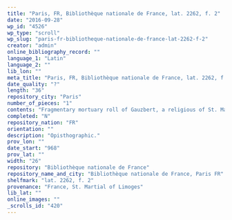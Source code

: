 ```yaml
---
title: "Paris, FR, Bibliothèque nationale de France, lat. 2262, f. 2"
date: "2016-09-28"
wp_id: "4526"
wp_type: "scroll"
wp_slug: "paris-fr-bibliotheque-nationale-de-france-lat-2262-f-2"
creator: "admin"
online_bibliography_record: ""
language_1: "Latin"
language_2: ""
lib_lon: ""
meta_title: "Paris, FR, Bibliothèque nationale de France, lat. 2262, f. 2"
date_quality: "?"
length: "36"
repository_city: "Paris"
number_of_pieces: "1"
contents: "Fragmentary mortuary roll of Gauzbert, a religious of St. Martial of Limoges."
completed: "N"
repository_nation: "FR"
orientation: ""
description: "Opisthographic."
prov_lon: ""
date_start: "968"
prov_lat: ""
width: "26"
repository: "Bibliothèque nationale de France"
repository_name_and_city: "Bibliothèque nationale de France, Paris FR"
shelfmark: "lat. 2262, f. 2"
provenance: "France, St. Martial of Limoges"
lib_lat: ""
online_images: ""
_scrolls_id: "420"
---
```



